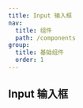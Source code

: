 ```yaml
---
title: Input 输入框
nav:
  title: 组件
  path: /components
group:
  title: 基础组件
  order: 1
---
```


## Input 输入框

<code src="./demos/demo.tsx"></code>

<API></API>
